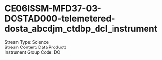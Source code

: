 # CE06ISSM-MFD37-03-DOSTAD000-telemetered-dosta_abcdjm_ctdbp_dcl_instrument

Stream Type: Science<br>
Stream Content: Data Products<br>
Instrument Group Code: DO<br>
